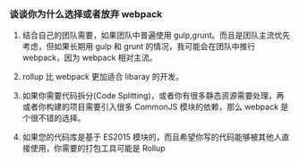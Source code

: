 ### 谈谈你为什么选择或者放弃 webpack

1. 结合自己的团队需要，如果团队中普遍使用 gulp,grunt。而且是团队主流优先考虑，但如果长期用 gulp 和 grunt 的情况，我可能会在团队中推行 webpack，因为 webpack 相对主流。

2. rollup 比 webpack 更加适合 libaray 的开发。

3. 如果你需要代码拆分(Code Splitting)，或者你有很多静态资源需要处理，再或者你构建的项目需要引入很多 CommonJS 模块的依赖，那么 webpack 是个很不错的选择。

4. 如果您的代码库是基于 ES2015 模块的，而且希望你写的代码能够被其他人直接使用，你需要的打包工具可能是 Rollup
